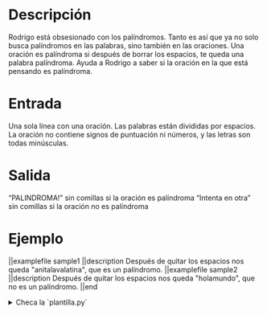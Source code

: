 # Descripción

Rodrigo está obsesionado con los palíndromos. Tanto es así que ya no solo busca palíndromos en las palabras, sino también en las oraciones. Una oración es palíndroma si después de borrar los espacios, te queda una palabra palíndroma. Ayuda a Rodrigo a saber si la oración en la que está pensando es palíndroma.

# Entrada

Una sola línea con una oración. Las palabras están divididas por espacios. La oración no contiene signos de puntuación ni números, y las letras son todas minúsculas.

# Salida

“PALINDROMA!” sin comillas si la oración es palíndroma
“Intenta en otra” sin comillas si la oración no es palíndroma

# Ejemplo

||examplefile
sample1
||description
Después de quitar los espacios nos queda "anitalavalatina", que es un palíndromo. 
||examplefile
sample2
||description
Después de quitar los espacios nos queda "holamundo", que no es un palíndromo. 
||end

<details><summary>Checa la `plantilla.py`</summary>

{{plantilla.py}}

</details>
